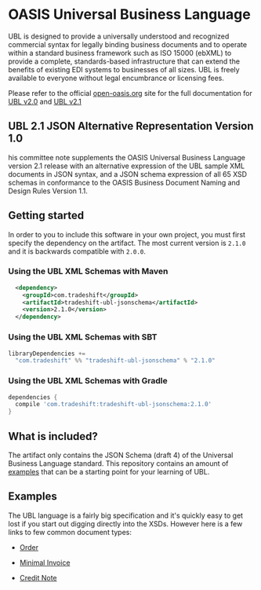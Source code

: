 OASIS Universal Business Language
=================================

UBL is designed to provide a universally understood and recognized commercial syntax for legally binding business documents and to operate within a standard business framework such as ISO 15000 (ebXML) to provide a complete, standards-based  infrastructure that can extend the benefits of existing EDI systems to businesses of all sizes. UBL is freely available to everyone without legal encumbrance or licensing fees.

Please refer to the official [open-oasis.org](http://oasis-open.org/) site for the full documentation for [UBL v2.0](http://docs.oasis-open.org/ubl/os-UBL-2.0/UBL-2.0.html) and [UBL v2.1](http://docs.oasis-open.org/ubl/os-UBL-2.1/UBL-2.1.html)

## UBL 2.1 JSON Alternative Representation Version 1.0
his committee note supplements the OASIS Universal Business Language version 2.1 release with an alternative expression of the UBL sample XML documents in JSON syntax, and a JSON schema expression of all 65 XSD schemas in conformance to the OASIS Business Document Naming and Design Rules Version 1.1.

## Getting started
In order to you to include this software in your own project, you must first specify the dependency on the artifact. The most current version is `2.1.0` and it is backwards compatible with `2.0.0`.

### Using the UBL XML Schemas with Maven

```xml
  <dependency>
    <groupId>com.tradeshift</groupId>
    <artifactId>tradeshift-ubl-jsonschema</artifactId>
    <version>2.1.0</version>
  </dependency>
```

### Using the UBL XML Schemas with SBT
```sbt
libraryDependencies +=
  "com.tradeshift" %% "tradeshift-ubl-jsonschema" % "2.1.0"
```

### Using the UBL XML Schemas with Gradle
```gradle
dependencies {
  compile 'com.tradeshift:tradeshift-ubl-jsonschema:2.1.0'
}
```

## What is included?
The artifact only contains the JSON Schema (draft 4) of the Universal Business Language standard. This repository 
contains an amount of [examples](src/test/resources/org/oasis-open/ubl/examples) that can be a starting point for your learning of UBL.



## Examples
The UBL language is a fairly big specification and it's quickly easy to get lost if you start out digging directly into the XSDs. However here is a few links to few common document types:


 * [Order](src/test/resources/org/oasis-open/ubl/examples/UBL-Order-2.1-Example.json)

 * [Minimal Invoice](src/test/resources/org/oasis-open/ubl/examples/UBL-Invoice-2.1-Example-Trivial.json)

 * [Credit Note](src/test/resources/org/oasis-open/ubl/examples/UBL-CreditNote-2.1-Example.json)


